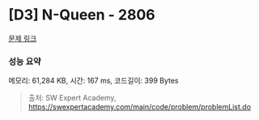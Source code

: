 # [D3] N-Queen - 2806 

[문제 링크](https://swexpertacademy.com/main/code/problem/problemDetail.do?contestProbId=AV7GKs06AU0DFAXB) 

### 성능 요약

메모리: 61,284 KB, 시간: 167 ms, 코드길이: 399 Bytes



> 출처: SW Expert Academy, https://swexpertacademy.com/main/code/problem/problemList.do
